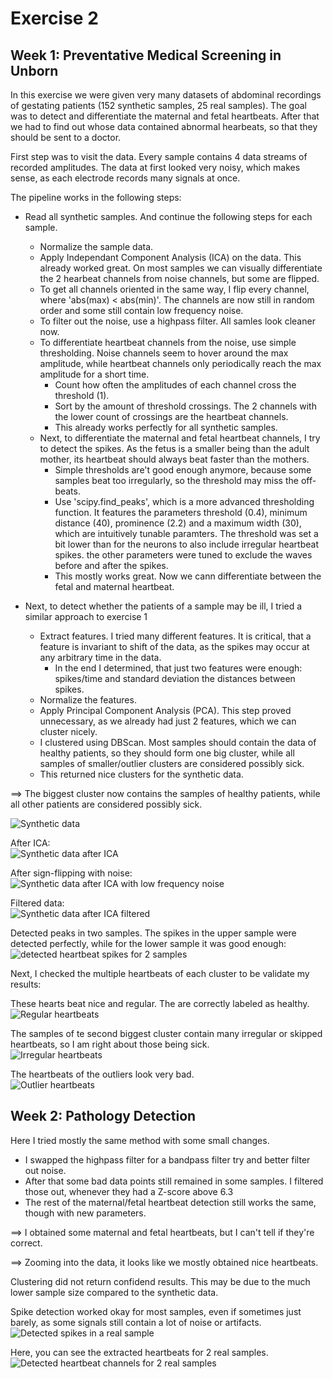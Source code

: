 # Exercise 2
## Week 1: Preventative Medical Screening in Unborn
In this exercise we were given very many datasets of abdominal recordings of gestating patients (152 synthetic samples, 25 real samples). The goal was to detect and differentiate the maternal and fetal heartbeats. After that we had to find out whose data contained abnormal hearbeats, so that they should be sent to a doctor.

First step was to visit the data. Every sample contains 4 data streams of recorded amplitudes. The data at first looked very noisy, which makes sense, as each electrode records many signals at once.

The pipeline works in the following steps:
- Read all synthetic samples. And continue the following steps for each sample.
    - Normalize the sample data.
    - Apply Independant Component Analysis (ICA) on the data. This already worked great. On most samples we can visually differentiate the 2 hearbeat channels from noise channels, but some are flipped.
    - To get all channels oriented in the same way, I flip every channel, where 'abs(max) < abs(min)'. The channels are now still in random order and some still contain low frequency noise.
    - To filter out the noise, use a highpass filter. All samles look cleaner now.
    - To differentiate heartbeat channels from the noise, use simple thresholding. Noise channels seem to hover around the max amplitude, while heartbeat channels only periodically reach the max amplitude for a short time.
        - Count how often the amplitudes of each channel cross the threshold (1).
        - Sort by the amount of threshold crossings. The 2 channels with the lower count of crossings are the heartbeat channels.
        - This already works perfectly for all synthetic samples.
    - Next, to differentiate the maternal and fetal heartbeat channels, I try to detect the spikes. As the fetus is a smaller being than the adult mother, its heartbeat should always beat faster than the mothers. 
        - Simple thresholds are't good enough anymore, because some samples beat too irregularly, so the threshold may miss the off-beats.
        - Use 'scipy.find_peaks', which is a more advanced thresholding function. It features the parameters threshold (0.4), minimum distance (40), prominence (2.2) and a maximum width (30), which are intuitively tunable paramters. The threshold was set a bit lower than for the neurons to also include irregular heartbeat spikes. the other parameters were tuned to exclude the waves before and after the spikes.
        - This mostly works great. Now we cann differentiate between the fetal and maternal heartbeat.

- Next, to detect whether the patients of a sample may be ill, I tried a similar approach to exercise 1
    - Extract features. I tried many different features. It is critical, that a feature is invariant to shift of the data, as the spikes may occur at any arbitrary time in the data.
        - In the end I determined, that just two features were enough: spikes/time and standard deviation the distances between spikes.
    - Normalize the features.
    - Apply Principal Component Analysis (PCA). This step proved unnecessary, as we already had just 2 features, which we can cluster nicely.
    - I clustered using DBScan. Most samples should contain the data of healthy patients, so they should form one big cluster, while all samples of smaller/outlier clusters are considered possibly sick.
    - This returned nice clusters for the synthetic data.

==> The biggest cluster now contains the samples of healthy patients, while all other patients are considered possibly sick.


![Synthetic data](images/raw_data.png)

After ICA:  
![Synthetic data after ICA](images/after_ica.png)

After sign-flipping with noise:  
![Synthetic data after ICA with low frequency noise](images/low_freq_noise.png)

Filtered data:  
![Synthetic data after ICA filtered](images/filtered.png)

Detected peaks in two samples. The spikes in the upper sample were detected perfectly, while for the lower sample it was good enough:  
![detected heartbeat spikes for 2 samples](images/peaks_2_samples.png)

Next, I checked the multiple heartbeats of each cluster to be validate my results:

These hearts beat nice and regular. The are correctly labeled as healthy.  
![Regular heartbeats](images/regular_beats.png)

The samples of te second biggest cluster contain many irregular or skipped heartbeats, so I am right about those being sick.  
![Irregular heartbeats](images/irregular_beats.png)

The heartbeats of the outliers look very bad.  
![Outlier heartbeats](images/outlier_beats.png)



## Week 2: Pathology Detection

Here I tried mostly the same method with some small changes.

- I swapped the highpass filter for a bandpass filter try and better filter out noise.
- After that some bad data points still remained in some samples. I filtered those out, whenever they had a Z-score above 6.3
- The rest of the maternal/fetal heartbeat detection still works the same, though with new parameters.

==> I obtained some maternal and fetal heartbeats, but I can't tell if they're correct.

==> Zooming into the data, it looks like we mostly obtained nice heartbeats.

Clustering did not return confidend results. This may be due to the much lower sample size compared to the synthetic data.


Spike detection worked okay for most samples, even if sometimes just barely, as some signals still contain a lot of noise or artifacts.  
![Detected spikes in a real sample](images/spike_detection_real.png)

Here, you can see the extracted heartbeats for 2 real samples.  
![Detected heartbeat channels for 2 real samples](images/2_samples_real.png)